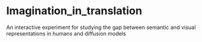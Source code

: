 # Imagination_in_translation
An interactive experiment for studying the gap between semantic and visual representations in humans and diffusion models
